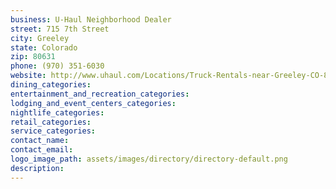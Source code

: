 ```yaml
---
business: U-Haul Neighborhood Dealer
street: 715 7th Street
city: Greeley
state: Colorado
zip: 80631
phone: (970) 351-6030
website: http://www.uhaul.com/Locations/Truck-Rentals-near-Greeley-CO-80631/019311/
dining_categories: 
entertainment_and_recreation_categories: 
lodging_and_event_centers_categories: 
nightlife_categories: 
retail_categories: 
service_categories: 
contact_name: 
contact_email: 
logo_image_path: assets/images/directory/directory-default.png
description: 
---
```

